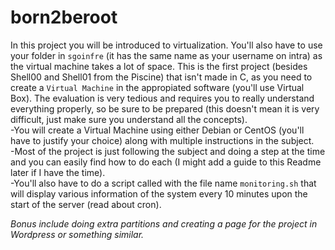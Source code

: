# born2beroot

In this project you will be introduced to virtualization. You'll also have to use your folder in `sgoinfre` (it has the same name as your username on intra) as the virtual machine takes a lot of space. This is the first project (besides Shell00 and Shell01 from the Piscine) that isn't made in C, as you need to create a `Virtual Machine` in the appropiated software (you'll use Virtual Box). The evaluation is very tedious and requires you to really understand everything properly, so be sure to be prepared (this doesn't mean it is very difficult, just make sure you understand all the concepts).  
-You will create a Virtual Machine using either Debian or CentOS (you'll have to justify your choice) along with multiple instructions in the subject.  
-Most of the project is just following the subject and doing a step at the time and you can easily find how to do each (I might add a guide to this Readme later if I have the time).  
-You'll also have to do a script called with the file name `monitoring.sh` that will display various information of the system every 10 minutes upon the start of the server (read about cron).  

*Bonus include doing extra partitions and creating a page for the project in Wordpress or something similar.*
